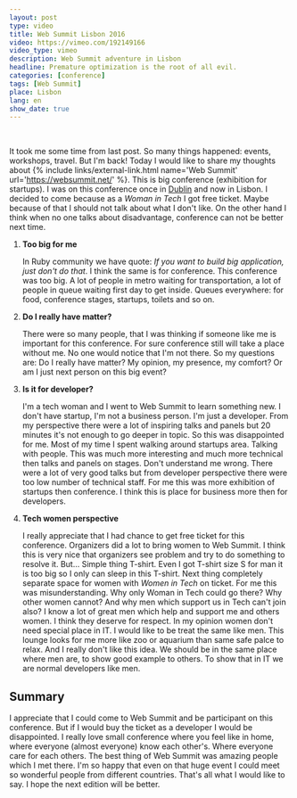 ```yaml
---
layout: post
type: video
title: Web Summit Lisbon 2016
video: https://vimeo.com/192149166
video_type: vimeo
description: Web Summit adventure in Lisbon
headline: Premature optimization is the root of all evil.
categories: [conference]
tags: [Web Summit]
place: Lisbon
lang: en
show_date: true
---
```


<br>

It took me some time from last post. So many things happened: events, workshops, travel. But I'm back! Today I would like to share my thoughts about
{% include links/external-link.html name='Web Summit' url='https://websummit.net/' %}.
This is big conference (exhibition for startups). I was on this conference once in [Dublin]({{site.baseurl}}/websummit) and now in Lisbon. I decided to come because as a *Woman in Tech* I got free ticket. Maybe because of that I should not talk about what I don't like. On the other hand I think when no one talks about disadvantage, conference can not be better next time.

1. **Too big for me**

    In Ruby community we have quote: *If you want to build big application, just don't do that*. I think the same is for conference. This conference was too big. A lot of people in metro waiting for transportation, a lot of people in queue waiting first day to get inside. Queues everywhere: for food, conference stages, startups, toilets and so on.

2. **Do I really have matter?**

    There were so many people, that I was thinking if someone like me is important for this conference. For sure conference still will take a place without me. No one would notice that I'm not there. So my questions are: Do I really have matter? My opinion, my presence, my comfort? Or am I just next person on this big event?

3. **Is it for developer?**

    I'm a tech woman and I went to Web Summit to learn something new. I don't have startup, I'm not a business person. I'm just a developer. From my perspective there were a lot of inspiring talks and panels but 20 minutes it's not enough to go deeper in topic. So this was disappointed for me. Most of my time I spent walking around startups area. Talking with people. This was much more interesting and much more technical then talks and panels on stages. Don't understand me wrong. There were a lot of very good talks but from developer perspective there were too low number of technical staff. For me this was more exhibition of startups then conference. I think this is place for business more then for developers.

4. **Tech women perspective**

    I really appreciate that I had chance to get free ticket for this conference. Organizers did a lot to bring women to Web Summit. I think this is very nice that organizers see problem and try to do something to resolve it. But... Simple thing T-shirt. Even I got T-shirt size S for man it is too big so I only can sleep in this T-shirt. Next thing completely separate space for women with *Women in Tech* on ticket. For me this was misunderstanding. Why only Woman in Tech could go there? Why other women cannot? And why men which support us in Tech can't join also? I know a lot of great men which help and support me and others women. I think they deserve for respect. In my opinion women don't need special place in IT. I would like to be treat the same like men. This lounge looks for me more like zoo or aquarium than same safe palce to relax. And I really don't like this idea. We should be in the same place where men are, to show good example to others. To show that in IT we are normal developers like men.

## Summary

I appreciate that I could come to Web Summit and be participant on this conference. But if I would buy the ticket as a developer I would be disappointed. I really love small conference where you feel like in home, where everyone (almost everyone) know each other's. Where everyone care for each others. The best thing of Web Summit was amazing people which I met there. I'm so happy that even on that huge event I could meet so wonderful people from different countries. That's all what I would like to say. I hope the next edition will be better.


